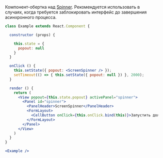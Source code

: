 Компонент-обертка над [Spinner](https://vkcom.github.io/vkui-styleguide/#!/Spinner).
Рекомендуется использовать в случаях, когда требуется заблокировать интерфейс до завершения асинхронного процесса.

```jsx
class Example extends React.Component {

  constructor (props) {

    this.state = {
      popout: null
    }
  }

  onClick () {
    this.setState({ popout: <ScreenSpinner /> });
    setTimeout(() => { this.setState({ popout: null }) }, 2000);
  }

  render () {
    return (
      <View popout={this.state.popout} activePanel="spinner">
        <Panel id="spinner">
          <PanelHeader>ScreenSpinner</PanelHeader>
          <FormLayout>
            <CellButton onClick={this.onClick.bind(this)}>Запустить долгий процесс</CellButton>
          </FormLayout>
        </Panel>
      </View>
    )
  }
}

<Example />
```
